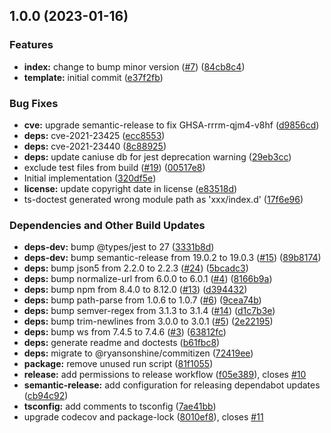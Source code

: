 ## 1.0.0 (2023-01-16)


### Features

* **index:** change to bump minor version ([#7](https://github.com/Atry/proxy-handler-decorators/issues/7)) ([84cb8c4](https://github.com/Atry/proxy-handler-decorators/commit/84cb8c44d0dd5143ecd1d12b129b426283d10ef5))
* **template:** initial commit ([e37f2fb](https://github.com/Atry/proxy-handler-decorators/commit/e37f2fbb4998ac87a8c00bf032b30163d2e809d2))


### Bug Fixes

* **cve:** upgrade semantic-release to fix GHSA-rrrm-qjm4-v8hf ([d9856cd](https://github.com/Atry/proxy-handler-decorators/commit/d9856cd7ce303bad4dbac29c29ee01d97cd4b9fa))
* **deps:** cve-2021-23425 ([ecc8553](https://github.com/Atry/proxy-handler-decorators/commit/ecc8553254d6724195472dd644f2e83df16cb93c))
* **deps:** cve-2021-23440 ([8c88925](https://github.com/Atry/proxy-handler-decorators/commit/8c889253bf6a9a5209816b13398b7f7f1cdae416))
* **deps:** update caniuse db for jest deprecation warning ([29eb3cc](https://github.com/Atry/proxy-handler-decorators/commit/29eb3ccdf8e64243095f78a953e1498b5487f044))
* exclude test files from build ([#19](https://github.com/Atry/proxy-handler-decorators/issues/19)) ([00517e8](https://github.com/Atry/proxy-handler-decorators/commit/00517e8aaa1b4d0754e7f99db137c7b817672e08))
* Initial implementation ([320df5e](https://github.com/Atry/proxy-handler-decorators/commit/320df5ee280cee4fa7cb14fb51dd837babd8f3e2))
* **license:** update copyright date in license ([e83518d](https://github.com/Atry/proxy-handler-decorators/commit/e83518d3dd5f0313013bacbe8fb9c68932d54945))
* ts-doctest generated wrong module path as 'xxx/index.d' ([17f6e96](https://github.com/Atry/proxy-handler-decorators/commit/17f6e960735a8b2abadbfd9061b6864fde1af93c))


### Dependencies and Other Build Updates

* **deps-dev:** bump @types/jest to 27 ([3331b8d](https://github.com/Atry/proxy-handler-decorators/commit/3331b8d4b007d8a4bd4ea0fd33de8b37b7fdda29))
* **deps-dev:** bump semantic-release from 19.0.2 to 19.0.3 ([#15](https://github.com/Atry/proxy-handler-decorators/issues/15)) ([89b8174](https://github.com/Atry/proxy-handler-decorators/commit/89b8174ecf7d951f57f72579f1ba18e627d132f4))
* **deps:** bump json5 from 2.2.0 to 2.2.3 ([#24](https://github.com/Atry/proxy-handler-decorators/issues/24)) ([5bcadc3](https://github.com/Atry/proxy-handler-decorators/commit/5bcadc3aa3cdcf8323622a0fad3aa9f33ad9bf88))
* **deps:** bump normalize-url from 6.0.0 to 6.0.1 ([#4](https://github.com/Atry/proxy-handler-decorators/issues/4)) ([8166b9a](https://github.com/Atry/proxy-handler-decorators/commit/8166b9ace81832579218ad88382e400fc9a1bdc3))
* **deps:** bump npm from 8.4.0 to 8.12.0 ([#13](https://github.com/Atry/proxy-handler-decorators/issues/13)) ([d394432](https://github.com/Atry/proxy-handler-decorators/commit/d39443238110052106418d318bee74430d9890bc))
* **deps:** bump path-parse from 1.0.6 to 1.0.7 ([#6](https://github.com/Atry/proxy-handler-decorators/issues/6)) ([9cea74b](https://github.com/Atry/proxy-handler-decorators/commit/9cea74b30748fd73b2865812d50c2cf460e24ea8))
* **deps:** bump semver-regex from 3.1.3 to 3.1.4 ([#14](https://github.com/Atry/proxy-handler-decorators/issues/14)) ([d1c7b3e](https://github.com/Atry/proxy-handler-decorators/commit/d1c7b3e29ab425de319382a81a594d73e2e51896))
* **deps:** bump trim-newlines from 3.0.0 to 3.0.1 ([#5](https://github.com/Atry/proxy-handler-decorators/issues/5)) ([2e22195](https://github.com/Atry/proxy-handler-decorators/commit/2e22195d68efd6c5b69e44bb6be5a6c0f66e4237))
* **deps:** bump ws from 7.4.5 to 7.4.6 ([#3](https://github.com/Atry/proxy-handler-decorators/issues/3)) ([63812fc](https://github.com/Atry/proxy-handler-decorators/commit/63812fc0c676e42bd2406cf90542cf6bdf639395))
* **deps:** generate readme and doctests ([b61fbc8](https://github.com/Atry/proxy-handler-decorators/commit/b61fbc8537c8ff2610dd39c057cc996ae705b530))
* **deps:** migrate to @ryansonshine/commitizen ([72419ee](https://github.com/Atry/proxy-handler-decorators/commit/72419eefb8448e7f4f09e1b2676d3288654045bc))
* **package:** remove unused run script ([81f1055](https://github.com/Atry/proxy-handler-decorators/commit/81f10554315e79bcf8292d9ae20ffedde5c1b8f8))
* **release:** add permissions to release workflow ([f05e389](https://github.com/Atry/proxy-handler-decorators/commit/f05e389f96cf273e9df7a10af9155c40200b7b39)), closes [#10](https://github.com/Atry/proxy-handler-decorators/issues/10)
* **semantic-release:** add configuration for releasing dependabot updates ([cb94c92](https://github.com/Atry/proxy-handler-decorators/commit/cb94c92147bbfc9409c8e2fee9b3f21d3b254e99))
* **tsconfig:** add comments to tsconfig ([7ae41bb](https://github.com/Atry/proxy-handler-decorators/commit/7ae41bbbcc7841ad9fd2f9b6b1c5abee93250202))
* upgrade codecov and package-lock ([8010ef8](https://github.com/Atry/proxy-handler-decorators/commit/8010ef8200b9ce30ddc89e70dc6556d6bc341f6d)), closes [#11](https://github.com/Atry/proxy-handler-decorators/issues/11)
